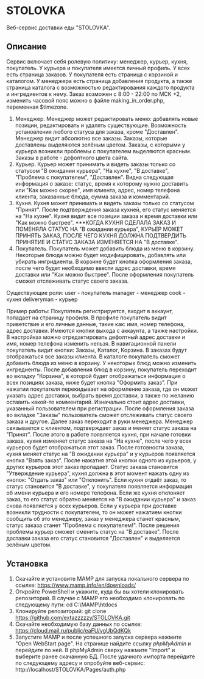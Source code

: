 # STOLOVKA
Веб-сервис доставки еды "STOLOVKA". 
## Описание
Сервис включает себя ролевую политику: менеджер, курьер, кухня, покупатель. У курьера и покупателя имеется личный профиль. У всех есть страница заказов. У покупателя есть страница с корзиной и каталогом. У менеджера есть страница добавления продукта, а также страница каталога с возможностью редактирования каждого продукта и ингредиентов к нему. Заказ возможен с 8:00 - 22:00 по МСК +2, изменить часовой пояс можно в файле making_in_order.php, переменная $timezone.

1) Менеджер. Менеджер может редактировать меню: добавлять новые позиции, редактировать и удалять существующие. Возможность установления любого статуса для заказа, кроме "Доставлен".  Менеджер видит абсолютно все заказы. Заказы, которые доставлены выделяются зелёным цветом. Заказы, с которыми у курьера возникли проблемы с покупателем выделяются красным. Заказы в работе - дефолтного цвета сайта.
2) Курьер. Курьер может принимать и видеть заказы только со статусом "В ожидании курьера", "На кухне", "В доставке", "Проблема с покупателем", "Доставлен". Видна следующая информация о заказе: статус, время к которому нужно доставить или "Как можно скорее", имя клиента, адрес, номер телефона клиента, заказанные блюда, сумма заказа и комментарий.
3) Кухня. Кухня может принимать и видеть заказы только со статусом "Принят". После подтверждения заказа кухней, его статус меняется на "На кухне". Кухня видит все позиции заказа и время доставки или "Как можно быстрее".
***КОГДА КУХНЯ СДЕЛАЛА ЗАКАЗ И ПОМЕНЯЛА СТАТУС НА "В ожидании курьера", КУРЬЕР МОЖЕТ ПРИНЯТЬ ЗАКАЗ, ПОСЛЕ ЧЕГО КУХНЯ ДОЛЖНА ПОДТВЕРДИТЬ ПРИНЯТИЕ И СТАТУС ЗАКАЗА ИЗМЕНЯЕТСЯ НА "В доставке".
4) Покупатель. Покупатель может добавить блюда из меню в корзину. Некоторые блюда можно будет модифицировать, добавлять или убирать ингридиенты. В корзине будет кнопка оформления заказа, после чего будет необходимо ввести адрес доставки, время доставки или "Как можно быстрее". После оформления покупатель сможет отслеживать статус своего заказа.

Существующие роли:
user - покупатель
manager - менеджер
cook - кухня
deliveryman - курьер

Пример работы: Покупатель регистрируется, входит в аккаунт, попадает на страницу профиля. В профиле покупатель видит приветствие и его личные данные, такие как: имя, номер телефона, адрес доставки. Имеются кнопки выхода с аккаунта, а также настройки. В настройках можно отредактировать дефолтный адрес доставки и имя, номер телефона изменить нельзя. В навигационной панели покупатель видит кнопки: Заказы, Каталог, Корзина. В заказах будут отображаться все заказы клиента. В каталоге покупатель сможет добавить блюда из меню в корзину. У некоторых блюд можно изменить ингредиенты. После добавления блюд в корзину, покупатель переходит во вкладку "Корзина", в которой будет отображаться информация о всех позициях заказа, ниже будет кнопка "Оформить заказ". При нажатии покупателя перекидывает на оформление заказа, где он может указать адрес доставки, выбрать время доставки, а также по желанию оставить какой-то комментарий. Изначально стоит адрес доставки, указанный пользователем при регистрации. После оформления заказа во вкладке "Заказы" пользователь сможет отслеживать статус своего заказа и другое. Далее заказ переходит в руки менеджера. Менеджер связывается с клиентом, подтверждает заказ и меняет статус заказа на "Принят". После этого в работе появляется кухня, при начале готовки заказа, кухня изменяет статус заказа на "На кухне", после чего у всех курьеров будет отображаться этот заказ. После готовности заказа, кухня меняет статус на "В ожидании курьера" и у курьеров появляется кнопка "Взять заказ". После нажатия этой кнопки одного из курьеров, у других курьеров этот заказ пропадает. Статус заказа становится "Утверждение курьера", кухня должна в этот момент нажать одну из кнопок: "Отдать заказ" или "Отклонить". Если кухня отдаёт заказ, то статус становится "В доставке", у покупателя появляется информация об имени курьера и его номере телефона. Если же кухня отклоняет заказ, то его статус обратно меняется на "В ожидании курьера" и заказ снова появляется у всех курьеров. Если у курьера при доставке возникли трудности с покупателем, то он может нажатием кнопки сообщить об это менеджеру, заказ у менеджера станет красным, статус заказа станет "Проблема с покупателем!". После решения проблемы курьер сможет сменить статус на "В доставке". После доставки заказа его статус становится "Доставлен" и выделяется зелёным цветом.

## Установка
1) Скачайте и установите MAMP для запуска локального сервера по ссылке: https://www.mamp.info/en/downloads/
2) Откройте PowerShell и укажите, куда бы вы хотели клонировать репозиторий. В случае с MAMP его необходимо клонировать по следующему пути: cd C:\MAMP\htdocs
3) Клонируйте репозиторий: git clone https://github.com/extazzzzzy/STOLOVKA.git
4) Скачайте необходимую базу данных по ссылке: https://cloud.mail.ru/public/eaFU/vgUbQdKQk
5) Запустите MAMP и после успешного запуска сервера нажмите "Open WebStart page". На странице найдите ссылку *phpMyAdmin* и перейдите по ней. В phpMyAdmin сверху нажмите "Import" и выберите ранее скачанную БД. После удачного импорта перейдите по следующему адресу и опробуйте веб-сервис: http://localhost/STOLOVKA/Pages/auth.php
